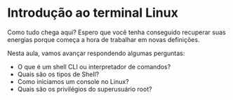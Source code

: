 # Introdução ao terminal Linux

Como tudo chega aqui? Espero que você tenha conseguido recuperar suas energias porque começa a hora de trabalhar em novas definições.

Nesta aula, vamos avançar respondendo algumas perguntas:

- O que é um shell CLI ou interpretador de comandos?
- Quais são os tipos de Shell?
- Como iniciamos um console no Linux?
- Quais são os privilégios do superusuário root?